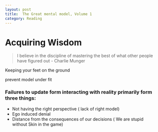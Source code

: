 ```yaml
---
layout: post
title:  The Great mental model, Volume 1
category: Reading
---
```

  
# Acquiring Wisdom

> I believe in the discipline of mastering the best of what other people have figured out - Charlie Munger

Keeping your feet on the ground

prevent model under fit

### Failures to update form interacting with reality primarily form three things:

- Not having the right perspective ( lack of right model)
- Ego induced denial
- Distance from the consequences of our decisions ( We are stupid without Skin in the game)